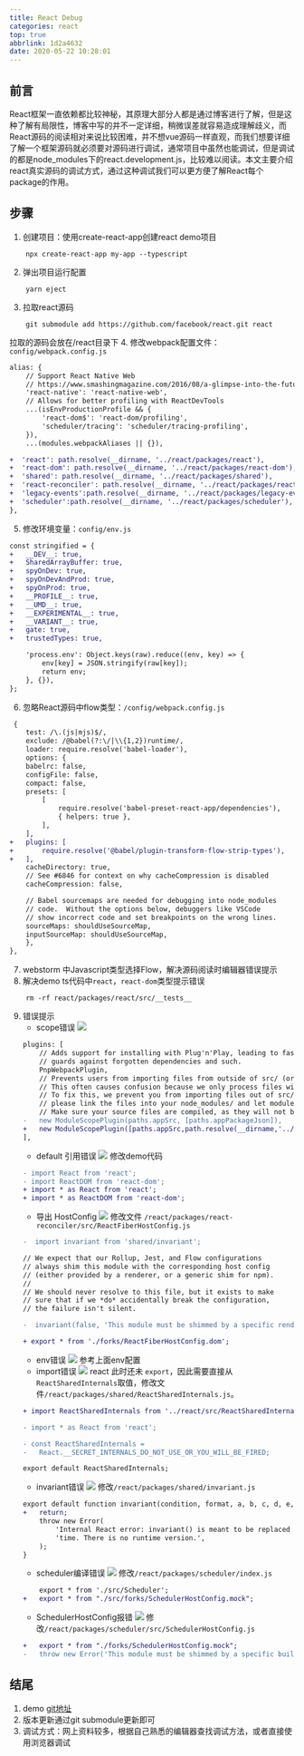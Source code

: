 ```yaml
---
title: React Debug
categories: react
top: true
abbrlink: 1d2a4632
date: 2020-05-22 10:28:01
---
```

## 前言
React框架一直依赖都比较神秘，其原理大部分人都是通过博客进行了解，但是这种了解有局限性，博客中写的并不一定详细，稍微误差就容易造成理解歧义，而React源码的阅读相对来说比较困难，并不想vue源码一样直观，而我们想要详细了解一个框架源码就必须要对源码进行调试，通常项目中虽然也能调试，但是调试的都是node_modules下的react.development.js，比较难以阅读。本文主要介绍react真实源码的调试方式，通过这种调试我们可以更方便了解React每个package的作用。

## 步骤
1. 创建项目：使用create-react-app创建react demo项目
```shell
    npx create-react-app my-app --typescript
```
2. 弹出项目运行配置
```shell
    yarn eject
```
3. 拉取react源码
```shell
    git submodule add https://github.com/facebook/react.git react
```
拉取的源码会放在/react目录下
4. 修改webpack配置文件：`config/webpack.config.js`
```diff
alias: {
    // Support React Native Web
    // https://www.smashingmagazine.com/2016/08/a-glimpse-into-the-future-with-react-native-for-web/
    'react-native': 'react-native-web',
    // Allows for better profiling with ReactDevTools
    ...(isEnvProductionProfile && {
        'react-dom$': 'react-dom/profiling',
        'scheduler/tracing': 'scheduler/tracing-profiling',
    }),
    ...(modules.webpackAliases || {}),

+  'react': path.resolve(__dirname, '../react/packages/react'),
+  'react-dom': path.resolve(__dirname, '../react/packages/react-dom'),
+  'shared': path.resolve(__dirname, '../react/packages/shared'),
+  'react-reconciler': path.resolve(__dirname, '../react/packages/react-reconciler'),
+  'legacy-events':path.resolve(__dirname, '../react/packages/legacy-events'),
+  'scheduler':path.resolve(__dirname, '../react/packages/scheduler'),
},
```
5. 修改环境变量：`config/env.js`
```diff
const stringified = {
+   __DEV__: true,
+   SharedArrayBuffer: true,
+   spyOnDev: true,
+   spyOnDevAndProd: true,
+   spyOnProd: true,
+   __PROFILE__: true,
+   __UMD__: true,
+   __EXPERIMENTAL__: true,
+   __VARIANT__: true,
+   gate: true,
+   trustedTypes: true,

    'process.env': Object.keys(raw).reduce((env, key) => {
        env[key] = JSON.stringify(raw[key]);
        return env;
    }, {}),
};
```
6. 忽略React源码中flow类型：`/config/webpack.config.js`
```diff
 {
    test: /\.(js|mjs)$/,
    exclude: /@babel(?:\/|\\{1,2})runtime/,
    loader: require.resolve('babel-loader'),
    options: {
    babelrc: false,
    configFile: false,
    compact: false,
    presets: [
        [
            require.resolve('babel-preset-react-app/dependencies'),
            { helpers: true },
        ],
    ],
+   plugins: [
+       require.resolve('@babel/plugin-transform-flow-strip-types'),
+   ],
    cacheDirectory: true,
    // See #6846 for context on why cacheCompression is disabled
    cacheCompression: false,

    // Babel sourcemaps are needed for debugging into node_modules
    // code.  Without the options below, debuggers like VSCode
    // show incorrect code and set breakpoints on the wrong lines.
    sourceMaps: shouldUseSourceMap,
    inputSourceMap: shouldUseSourceMap,
    },
},
```
7. webstorm 中Javascript类型选择Flow，解决源码阅读时编辑器错误提示
8. 解决demo ts代码中`react`，`react-dom`类型提示错误
```shell
    rm -rf react/packages/react/src/__tests__
```
9. 错误提示
    - scope错误
    ![](./index/2.png)
    ```diff
    plugins: [
        // Adds support for installing with Plug'n'Play, leading to faster installs and adding
        // guards against forgotten dependencies and such.
        PnpWebpackPlugin,
        // Prevents users from importing files from outside of src/ (or node_modules/).
        // This often causes confusion because we only process files within src/ with babel.
        // To fix this, we prevent you from importing files out of src/ -- if you'd like to,
        // please link the files into your node_modules/ and let module-resolution kick in.
        // Make sure your source files are compiled, as they will not be processed in any way.
    -   new ModuleScopePlugin(paths.appSrc, [paths.appPackageJson]),
    +   new ModuleScopePlugin([paths.appSrc,path.resolve(__dirname,'../react')], [paths.appPackageJson]),
    ],
    ```
    - default 引用错误
    ![](./index/1.png)
    修改demo代码
    ```diff
    - import React from 'react';
    - import ReactDOM from 'react-dom';
    + import * as React from 'react';
    + import * as ReactDOM from 'react-dom';
    ```
    - 导出 HostConfig
    ![](./index/3.png)
    修改文件 `/react/packages/react-reconciler/src/ReactFiberHostConfig.js`
    ```diff
    -  import invariant from 'shared/invariant';

    // We expect that our Rollup, Jest, and Flow configurations
    // always shim this module with the corresponding host config
    // (either provided by a renderer, or a generic shim for npm).
    //
    // We should never resolve to this file, but it exists to make
    // sure that if we *do* accidentally break the configuration,
    // the failure isn't silent.

    -  invariant(false, 'This module must be shimmed by a specific renderer.');

    + export * from './forks/ReactFiberHostConfig.dom';
    ```
    - env错误
    ![](./index/4.png)
    参考上面env配置
    - import错误
    ![](./index/5.png)
    react 此时还未 `export`，因此需要直接从`ReactSharedInternals`取值，修改文件`/react/packages/shared/ReactSharedInternals.js`。
    ```diff
    + import ReactSharedInternals from '../react/src/ReactSharedInternals'

    - import * as React from 'react';

    - const ReactSharedInternals =
    -   React.__SECRET_INTERNALS_DO_NOT_USE_OR_YOU_WILL_BE_FIRED;

    export default ReactSharedInternals;
    ```
    - invariant错误
    ![](./index/6.png)
    修改`/react/packages/shared/invariant.js`
    ```diff
    export default function invariant(condition, format, a, b, c, d, e, f) {
    +   return;
        throw new Error(
            'Internal React error: invariant() is meant to be replaced at compile ' +
            'time. There is no runtime version.',
        );
    }
    ```
    - scheduler编译错误
    ![](./index/7.png)
    修改`/react/packages/scheduler/index.js`
    ```diff
        export * from './src/Scheduler';
    +   export * from "./src/forks/SchedulerHostConfig.mock";
    ```
    - SchedulerHostConfig报错
    ![](./index/8.png)
    修改`/react/packages/scheduler/src/SchedulerHostConfig.js`
    ```diff
    +   export * from "./forks/SchedulerHostConfig.mock";
    -   throw new Error('This module must be shimmed by a specific build.');
    ```

## 结尾
1. demo [git地址](https://github.com/yanxlg/react-debug.git)
2. 版本更新通过git submodule更新即可
3. 调试方式：网上资料较多，根据自己熟悉的编辑器查找调试方法，或者直接使用浏览器调试